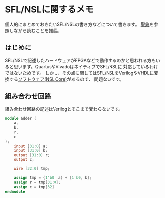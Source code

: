 # SFL/NSLに関するメモ
個人的にまとめておきたいSFL/NSLの書き方などについて書きます。
[聖典](http://www-lab09.kuee.kyoto-u.ac.jp/parthenon/NTT/hajimete/3shou.htm)を参照しながら読むことを推奨。

## はじめに
SFL/NSLで記述したハードウェアがFPGAなどで動作するのかと思われる方もいると思います。QuartusやVivadoはネイティブでSFL/NSLに
対応しているわけではないためです。
しかし、その点に関してはSFL/NSLをVerilogやVHDLに変換する[ソフトウェア(NSL Core)](https://www.overtone.co.jp/support/downloads/)</a>があるので、
問題ないです。

## 組み合わせ回路
組み合わせ回路の記述はVerilogとそこまで変わらないです。

```verilog
module adder (
    a,
    b,
    r,
    c
);
    input [31:0] a;
    input [31:0] b;
    output [31:0] r;
    output c;

    wire [32:0] tmp;

    assign tmp = {1'b0, a} + {1'b0, b};
    assign r = tmp[31:0];
    assign c = tmp[32];
endmodule
```